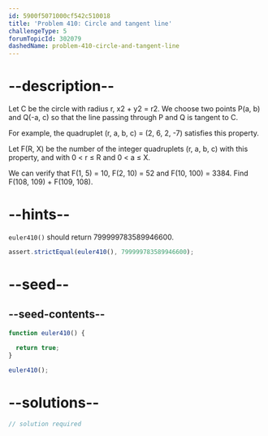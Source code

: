 ```yaml
---
id: 5900f5071000cf542c510018
title: 'Problem 410: Circle and tangent line'
challengeType: 5
forumTopicId: 302079
dashedName: problem-410-circle-and-tangent-line
---
```


# --description--

Let C be the circle with radius r, x2 + y2 = r2. We choose two points P(a, b) and Q(-a, c) so that the line passing through P and Q is tangent to C.

For example, the quadruplet (r, a, b, c) = (2, 6, 2, -7) satisfies this property.

Let F(R, X) be the number of the integer quadruplets (r, a, b, c) with this property, and with 0 &lt; r ≤ R and 0 &lt; a ≤ X.

We can verify that F(1, 5) = 10, F(2, 10) = 52 and F(10, 100) = 3384. Find F(108, 109) + F(109, 108).

# --hints--

`euler410()` should return 799999783589946600.

```js
assert.strictEqual(euler410(), 799999783589946600);
```

# --seed--

## --seed-contents--

```js
function euler410() {

  return true;
}

euler410();
```

# --solutions--

```js
// solution required
```
